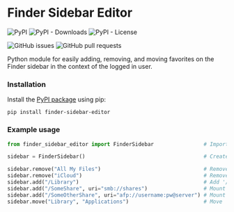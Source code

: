 
# Finder Sidebar Editor

![PyPI](https://img.shields.io/pypi/v/finder-sidebar-editor)
![PyPI - Downloads](https://img.shields.io/pypi/dm/finder-sidebar-editor)
![PyPI - License](https://img.shields.io/pypi/l/finder-sidebar-editor)

![GitHub issues](https://img.shields.io/github/issues/ajordat/finder-sidebar-editor)
![GitHub pull requests](https://img.shields.io/github/issues-pr/ajordat/finder-sidebar-editor)

Python module for easily adding, removing, and moving favorites on the Finder sidebar in the context of the logged in user.

### Installation

Install the [PyPI package][1] using pip:

```
pip install finder-sidebar-editor
```

### Example usage

```python
from finder_sidebar_editor import FinderSidebar                # Import the module

sidebar = FinderSidebar()                                      # Create a Finder sidebar instance to act on.

sidebar.remove("All My Files")                                 # Remove 'All My Files' favorite from sidebar
sidebar.remove("iCloud")                                       # Remove 'iCloud' favorite from sidebar
sidebar.add("/Library")                                        # Add '/Library' favorite to sidebar
sidebar.add("/SomeShare", uri="smb://shares")                  # Mount 'smb://shares/SomeShare' to '/Volumes/SomeShare' and add as favorite to sidebar
sidebar.add("/SomeOtherShare", uri="afp://username:pw@server") # Mount pw protected 'afp://server/SomeOtherShare' to '/Volumes/SomeOtherShare' and add as favorite to sidebar
sidebar.move("Library", "Applications")                        # Move 'Library' favorite to slot just below 'Applications'
```

[1]: https://pypi.org/project/finder-sidebar-editor/
